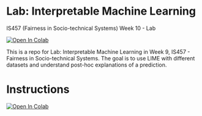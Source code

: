 # Lab: Interpretable Machine Learning
IS457 (Fairness in Socio-technical Systems) Week 10 - Lab

[![Open In Colab](https://colab.research.google.com/assets/colab-badge.svg)](https://colab.research.google.com/github/haewoon/lab-interpretable-machine-learning/blob/master/Lab%20-%20Interpretable%20Machine%20Learning.ipynb)

This is a repo for Lab: Interpretable Machine Learning in Week 9, IS457 - Fairness in Socio-technical Systems. 
The goal is to use LIME with different datasets and understand post-hoc explanations of a prediction. 


# Instructions

[![Open In Colab](https://colab.research.google.com/assets/colab-badge.svg)](https://colab.research.google.com/github/haewoon/lab-interpretable-machine-learning/blob/master/Lab%20-%20Interpretable%20Machine%20Learning.ipynb)

